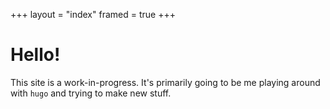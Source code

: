 +++
layout = "index"
framed = true
+++

# Hello!

This site is a work-in-progress. It's primarily going to be me playing around with `hugo` and trying to make new stuff.
